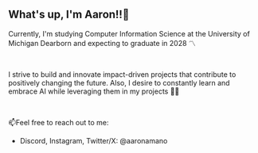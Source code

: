 ## What's up, I'm Aaron‼️👋
Currently, I'm studying Computer Information Science at the University of Michigan Dearborn and expecting to graduate in 2028 〽️ <br>

<br>

I strive to build and innovate impact-driven projects that contribute to positively changing the future. Also, I desire to constantly learn and embrace AI while leveraging them in my projects 🤖🙂

<br>

📫Feel free to reach out to me: <br>
<ul>
<li>Discord, Instagram, Twitter/X: @aaronamano</li>
</ul>

<!--
**aaronamano/aaronamano** is a ✨ _special_ ✨ repository because its `README.md` (this file) appears on your GitHub profile.

Here are some ideas to get you started:

🔭 I’m currently working on ...
- 🌱 I’m currently learning ...
- 👯 I’m looking to collaborate on ...
- 🤔 I’m looking for help with ...
- 💬 Ask me about ...
- 📫 How to reach me: ...
- 😄 Pronouns: ...
- ⚡ Fun fact: ...
-->

